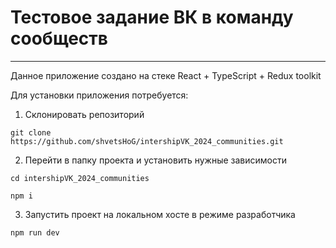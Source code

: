 # Тестовое задание ВК в команду сообществ
<hr>
Данное приложение создано на стеке React + TypeScript + Redux toolkit

Для установки приложения потребуется:
1. Склонировать репозиторий
```
git clone https://github.com/shvetsHoG/intershipVK_2024_communities.git
```
2. Перейти в папку проекта и установить нужные зависимости
```
cd intershipVK_2024_communities
```
```
npm i
```
3. Запустить проект на локальном хосте в режиме разработчика
```
npm run dev
```